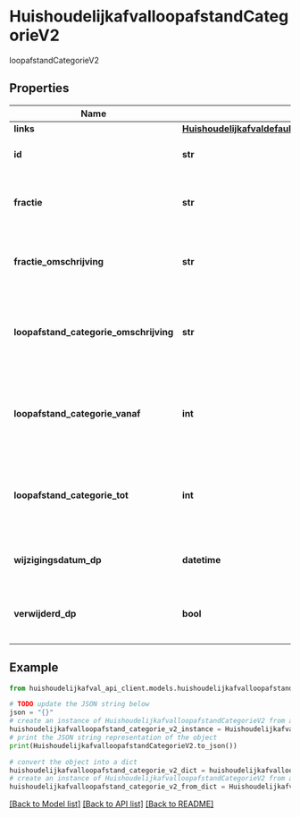 # HuishoudelijkafvalloopafstandCategorieV2

loopafstandCategorieV2

## Properties

Name | Type | Description | Notes
------------ | ------------- | ------------- | -------------
**links** | [**HuishoudelijkafvaldefaultLoopafstandCategorieV2Links**](HuishoudelijkafvaldefaultLoopafstandCategorieV2Links.md) |  | 
**id** | **str** | identificatie categorie loopafstand | 
**fractie** | **str** | Code afvalfractie waarnaar de afstand is bepaald | [optional] 
**fractie_omschrijving** | **str** | Omschrijving afvalfractie waarnaar de afstand is bepaald | [optional] 
**loopafstand_categorie_omschrijving** | **str** | Omschrijving van de categorie waarin de berekende loopafstand valt | [optional] 
**loopafstand_categorie_vanaf** | **int** | Ondergrens van de categorie waarin de berekende loopafstand valt | [optional] 
**loopafstand_categorie_tot** | **int** | Bovengrens van de categorie waarin de berekende loopafstand valt | [optional] 
**wijzigingsdatum_dp** | **datetime** | Datum waarop het object is gewijzigd | [optional] 
**verwijderd_dp** | **bool** | Indicatie of het object verwijderd is in de datapijplijn | [optional] 

## Example

```python
from huishoudelijkafval_api_client.models.huishoudelijkafvalloopafstand_categorie_v2 import HuishoudelijkafvalloopafstandCategorieV2

# TODO update the JSON string below
json = "{}"
# create an instance of HuishoudelijkafvalloopafstandCategorieV2 from a JSON string
huishoudelijkafvalloopafstand_categorie_v2_instance = HuishoudelijkafvalloopafstandCategorieV2.from_json(json)
# print the JSON string representation of the object
print(HuishoudelijkafvalloopafstandCategorieV2.to_json())

# convert the object into a dict
huishoudelijkafvalloopafstand_categorie_v2_dict = huishoudelijkafvalloopafstand_categorie_v2_instance.to_dict()
# create an instance of HuishoudelijkafvalloopafstandCategorieV2 from a dict
huishoudelijkafvalloopafstand_categorie_v2_from_dict = HuishoudelijkafvalloopafstandCategorieV2.from_dict(huishoudelijkafvalloopafstand_categorie_v2_dict)
```
[[Back to Model list]](../README.md#documentation-for-models) [[Back to API list]](../README.md#documentation-for-api-endpoints) [[Back to README]](../README.md)


